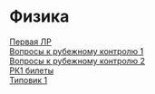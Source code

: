 Физика
======
[Первая ЛР](https://github.com/Rilord/iu7-docs/blob/fizika/%D0%A4%D0%B8%D0%B7%D0%B8%D0%BA%D0%B0/%D0%9B%D0%B0%D0%B1%D0%BE%D1%80%D0%B0%D1%82%D0%BE%D1%80%D0%BD%D1%8B%D0%B5/%D0%9F%D0%B5%D1%80%D0%B2%D0%B0%D1%8F%20%D0%BB%D0%B0%D0%B1%D0%BE%D1%80%D0%B0%D1%82%D0%BE%D1%80%D0%BD%D0%B0%D1%8F/m1.pdf)  
[Вопросы к рубежному контролю 1](https://github.com/Rilord/iu7-docs/blob/fizika/%D0%A4%D0%B8%D0%B7%D0%B8%D0%BA%D0%B0/%D0%A0%D0%9A/%5B1%20%D0%A0%D0%9A%5D%D0%92%D0%BE%D0%BF%D1%80%D0%BE%D1%81%D1%8B%20%D0%BA%20%D1%80%D1%83%D0%B1%D0%B5%D0%B6%D0%BD%D0%BE%D0%BC%D1%83%20%D0%BA%D0%BE%D0%BD%D1%82%D1%80%D0%BE%D0%BB%D1%8E.pdf)    
[Вопросы к рубежному контролю 2](https://github.com/Rilord/iu7-docs/blob/fizika/%D0%A4%D0%B8%D0%B7%D0%B8%D0%BA%D0%B0/%D0%A0%D0%9A/%5B2%20%D0%A0%D0%9A%5D%D0%92%D0%BE%D0%BF%D1%80%D0%BE%D1%81%D1%8B%20%D0%BA%20%D1%80%D1%83%D0%B1%D0%B5%D0%B6%D0%BD%D0%BE%D0%BC%D1%83%20%D0%BA%D0%BE%D0%BD%D1%82%D1%80%D0%BE%D0%BB%D1%8E.pdf)  
[РК1 билеты](https://github.com/Rilord/iu7-docs/tree/fizika/%D0%A4%D0%B8%D0%B7%D0%B8%D0%BA%D0%B0/%D0%A0%D0%9A/%D0%A0%D0%9A1%20-%20%D0%91%D0%B8%D0%BB%D0%B5%D1%82%D1%8B)  
[Типовик 1](https://github.com/Rilord/iu7-docs/blob/fizika/%D0%A4%D0%B8%D0%B7%D0%B8%D0%BA%D0%B0/%D0%A2%D0%B8%D0%BF%D0%BE%D0%B2%D0%B8%D0%BA%201.pdf)  
